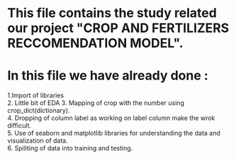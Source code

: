 # This file contains the study related our project "CROP AND FERTILIZERS RECCOMENDATION MODEL".
# In this file we have already done :  
1.Import of libraries  
2. Little bit of EDA
3. Mapping of crop with the number using crop_dict(dictionary).      
4. Dropping of column label as working on label column make the wrok difficult.  
5. Use of seaborn and matplotlib libraries for understanding the data and visualization of data.    
6. Spiliting of data into training and testing.    
 
